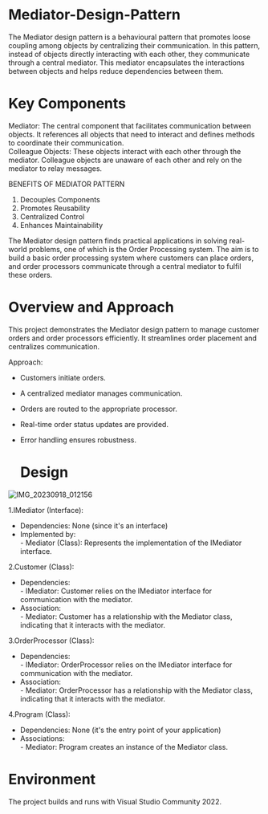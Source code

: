 # Mediator-Design-Pattern

The Mediator design pattern is a behavioural pattern that promotes loose coupling among objects by centralizing their communication. In this pattern, instead of objects directly interacting with each other, they communicate through a central mediator. This mediator encapsulates the interactions between objects and helps reduce dependencies between them.

# Key Components
Mediator: The central component that facilitates communication between objects. It references all objects that need to interact and defines methods to coordinate their communication.\
Colleague Objects: These objects interact with each other through the mediator. Colleague objects are unaware of each other and rely on the mediator to relay messages.

BENEFITS OF MEDIATOR PATTERN
1. Decouples Components
2. Promotes Reusability
3. Centralized Control
4. Enhances Maintainability

The Mediator design pattern finds practical applications in solving real-world problems, one of which is the Order Processing system. The aim is to build a basic order processing system where customers can place orders, and order processors communicate through a central mediator to fulfil these orders.

# Overview and Approach
This project demonstrates the Mediator design pattern to manage customer orders and order processors efficiently. It streamlines order placement and centralizes communication.

Approach:
- Customers initiate orders.
- A centralized mediator manages communication.
- Orders are routed to the appropriate processor.
- Real-time order status updates are provided.
- Error handling ensures robustness.

  # Design
 ![IMG_20230918_012156](https://github.com/thanmayee07/MediatorDesignPatternDemo/assets/114472443/87afc8ac-414d-4f44-bad6-3e032ee671af)

1.IMediator (Interface):
- Dependencies: None (since it's an interface)
- Implemented by:\
       - Mediator (Class): Represents the implementation of the IMediator interface.

2.Customer (Class):
- Dependencies:\
       - IMediator: Customer relies on the IMediator interface for communication with the mediator.
- Association:\
       - Mediator: Customer has a relationship with the Mediator class, indicating that it interacts with the mediator.

3.OrderProcessor (Class):
- Dependencies:\
       - IMediator: OrderProcessor relies on the IMediator interface for communication with the mediator.
- Association:\
       - Mediator: OrderProcessor has a relationship with the Mediator class, indicating that it interacts with the mediator.

4.Program (Class):
- Dependencies: None (it's the entry point of your application)
- Associations:\
       - Mediator: Program creates an instance of the Mediator class.


# Environment
The project builds and runs with Visual Studio Community 2022.
